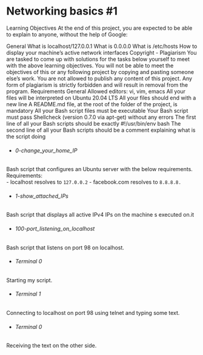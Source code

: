 # Networking basics #1

Learning Objectives
At the end of this project, you are expected to be able to explain to anyone, without the help of Google:

General
What is localhost/127.0.0.1
What is 0.0.0.0
What is /etc/hosts
How to display your machine’s active network interfaces
Copyright - Plagiarism
You are tasked to come up with solutions for the tasks below yourself to meet with the above learning objectives.
You will not be able to meet the objectives of this or any following project by copying and pasting someone else’s work.
You are not allowed to publish any content of this project.
Any form of plagiarism is strictly forbidden and will result in removal from the program.
Requirements
General
Allowed editors: vi, vim, emacs
All your files will be interpreted on Ubuntu 20.04 LTS
All your files should end with a new line
A README.md file, at the root of the folder of the project, is mandatory
All your Bash script files must be executable
Your Bash script must pass Shellcheck (version 0.7.0 via apt-get) without any errors
The first line of all your Bash scripts should be exactly #!/usr/bin/env bash
The second line of all your Bash scripts should be a comment explaining what is the script doing

- ###### 0-change_your_home_IP
Bash script that configures an Ubuntu server with the below requirements.<br>
Requirements: <br>
	      - localhost resolves to `127.0.0.2`
	      - facebook.com resolves to `8.8.8.8.`

- ###### 1-show_attached_IPs
Bash script that displays all active IPv4 IPs on the machine s executed on.it

- ###### 100-port_listening_on_localhost
Bash script that listens on port 98 on localhost.</br>
- ###### Terminal 0
Starting my script.</br>
- ###### Terminal 1
Connecting to localhost on port 98 using telnet and typing some text.
- ###### Terminal 0
Receiving the text on the other side.
